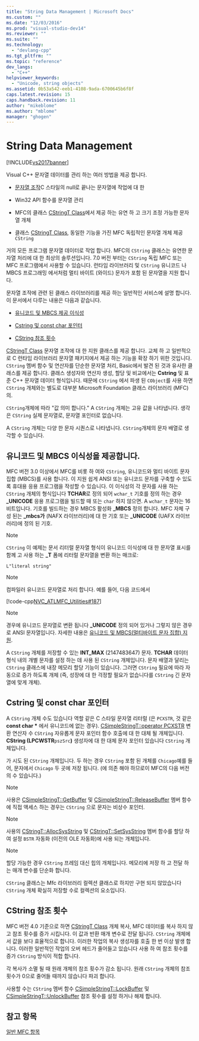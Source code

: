 ```yaml
---
title: "String Data Management | Microsoft Docs"
ms.custom: ""
ms.date: "12/03/2016"
ms.prod: "visual-studio-dev14"
ms.reviewer: ""
ms.suite: ""
ms.technology: 
  - "devlang-cpp"
ms.tgt_pltfrm: ""
ms.topic: "reference"
dev_langs: 
  - "C++"
helpviewer_keywords: 
  - "Unicode, string objects"
ms.assetid: 0b53a542-eeb1-4108-9ada-6700645b6f8f
caps.latest.revision: 15
caps.handback.revision: 11
author: "mikeblome"
ms.author: "mblome"
manager: "ghogen"
---
```

# String Data Management
[!INCLUDE[vs2017banner](../assembler/inline/includes/vs2017banner.md)]

Visual C\+\+ 문자열 데이터를 관리 하는 여러 방법을 제공 합니다.  
  
-   [문자열 조작](../c-runtime-library/string-manipulation-crt.md)C 스타일의 null로 끝나는 문자열에 작업에 대 한  
  
-   Win32 API 함수를 문자열 관리  
  
-   MFC의 클래스 [CStringT Class](../atl-mfc-shared/reference/cstringt-class.md)에서 제공 하는 유연 하 고 크기 조정 가능한 문자열 개체  
  
-   클래스 [CStringT Class](../atl-mfc-shared/reference/cstringt-class.md), 동일한 기능을 가진 MFC 독립적인 문자열 개체 제공`CString`  
  
 거의 모든 프로그램 문자열 데이터로 작업 합니다.  MFC의 `CString` 클래스는 유연한 문자열 처리에 대 한 최상의 솔루션입니다.  7.0 버전 부터는 `CString` 독립 MFC 또는 MFC 프로그램에서 사용할 수 있습니다.  런타임 라이브러리 및 `CString` 유니코드 나 MBCS 프로그래밍 에서처럼 멀티 바이트 \(와이드\) 문자가 포함 된 문자열을 지원 합니다.  
  
 문자열 조작에 관련 된 클래스 라이브러리를 제공 하는 일반적인 서비스에 설명 합니다.  이 문서에서 다루는 내용은 다음과 같습니다.  
  
-   [유니코드 및 MBCS 제공 이식성](#_core_unicode_and_mbcs_provide_portability)  
  
-   [Cstring 및 const char 포인터](#_core_cstrings_and_const_char_pointers)  
  
-   [CString 참조 횟수](#_core_cstring_reference_counting)  
  
 [CStringT Class](../atl-mfc-shared/reference/cstringt-class.md) 문자열 조작에 대 한 지원 클래스를 제공 합니다.  교체 하 고 일반적으로 C 런타임 라이브러리 문자열 패키지에서 제공 하는 기능을 확장 하기 위한 것입니다.  `CString` 멤버 함수 및 연산자를 단순한 문자열 처리, Basic에서 발견 된 것과 유사한 클래스를 제공 합니다.  클래스 생성자와 연산자 생성, 할당 및 비교에서는  **Cstring** 및 표준 C\+\+ 문자열 데이터 형식입니다.  때문에 `CString` 에서 파생 된 `CObject`를 사용 하면 `CString` 개체와는 별도로 대부분 Microsoft Foundation 클래스 라이브러리 \(MFC\)의.  
  
 `CString`개체에 따라 "값 의미 합니다." A `CString` 개체는 고유 값을 나타냅니다.  생각은 `CString` 실제 문자열로, 문자열 포인터로 없습니다.  
  
 A `CString` 개체는 다양 한 문자 시퀀스로 나타냅니다.  `CString`개체의 문자 배열로 생각할 수 있습니다.  
  
##  <a name="_core_unicode_and_mbcs_provide_portability"></a> 유니코드 및 MBCS 이식성을 제공합니다.  
 MFC 버전 3.0 이상에서 MFC를 비롯 하 여와 `CString`, 유니코드와 멀티 바이트 문자 집합 \(MBCS\)를 사용 합니다.  이 지원 쉽게 ANSI 또는 유니코드 문자를 구축할 수 있도록 휴대용 응용 프로그램을 작성할 수 있습니다.  이 이식성의 각 문자를 사용 하는 `CString` 개체의 형식입니다  **TCHAR**로 정의 되어 `wchar_t` 기호를 정의 하는 경우  **\_UNICODE** 응용 프로그램을 빌드할 때 또는 `char` 하지 않으면.  A `wchar_t` 문자는 16 비트입니다.  기호를 빌드하는 경우 MBCS 활성화  **\_MBCS** 정의 합니다.  MFC 자체 구성 된는  **\_mbcs가** \(NAFX 라이브러리\)에 대 한 기호 또는  **\_UNICODE** \(UAFX 라이브러리\)에 정의 된 기호.  
  
> [!NOTE]
>  `CString` 이 예제는 문서 리터럴 문자열 형식이 유니코드 이식성에 대 한 문자열 표시를 함께 고 사용 하는  **\_T** 폼에 리터럴 문자열을 변환 하는 매크로:  
  
 `L"literal string"`  
  
> [!NOTE]
>  컴파일러 유니코드 문자열로 처리 합니다.  예를 들어, 다음 코드에서  
  
 [!code-cpp[NVC_ATLMFC_Utilities#187](../atl-mfc-shared/codesnippet/CPP/string-data-management_1.cpp)]  
  
> [!NOTE]
>  경우에 유니코드 문자열로 변환 됩니다  **\_UNICODE** 정의 되어 있거나 그렇지 않은 경우로 ANSI 문자열입니다.  자세한 내용은 [유니코드 및 MBCS\(멀티바이트 문자 집합\) 지원](../atl-mfc-shared/unicode-and-multibyte-character-set-mbcs-support.md).  
  
 A `CString` 개체를 저장할 수 있는  **INT\_MAX** \(2147483647\) 문자.  **TCHAR** 데이터 형식 내의 개별 문자를 설정 하는 데 사용 된 `CString` 개체입니다.  문자 배열과 달리는 `CString` 클래스에 내장 메모리 할당 기능이 있습니다.  그러면 `CString` 필요에 따라 자동으로 증가 하도록 개체 \(즉, 성장에 대 한 걱정할 필요가 없습니다를 `CString` 긴 문자열에 맞게 개체\).  
  
##  <a name="_core_cstrings_and_const_char_pointers"></a> Cstring 및 const char 포인터  
 A `CString` 개체 수도 있습니다 역할 같은 C 스타일 문자열 리터럴 \(은 `PCXSTR`, 것 같은  **const char \*** 에서 유니코드에 없는 경우\).  [CSimpleStringT::operator PCXSTR](../Topic/CSimpleStringT::operator%20PCXSTR.md) 변환 연산자 수 `CString` 자유롭게 문자 포인터 함수 호출에 대 한 대체 될 개체입니다.  **CString \(LPCWSTR**`pszSrc`**\)** 생성자에 대 한 대체 문자 포인터 있습니다 `CString` 개체입니다.  
  
 가 시도 된 `CString` 개체입니다.  두 하는 경우 `CString` 포함 된 개체를 `Chicago`예를 들어, 문자에서 `Chicago` 두 곳에 저장 됩니다.  \(에 의존 해야 하므로이 MFC의 다음 버전의 수 있습니다.\)  
  
> [!NOTE]
>  사용은 [CSimpleStringT::GetBuffer](../Topic/CSimpleStringT::GetBuffer.md) 및 [CSimpleStringT::ReleaseBuffer](../Topic/CSimpleStringT::ReleaseBuffer.md) 멤버 함수에 직접 액세스 하는 경우는 `CString` 으로 문자는 비상수 포인터.  
  
> [!NOTE]
>  사용의 [CStringT::AllocSysString](../Topic/CStringT::AllocSysString.md) 및 [CStringT::SetSysString](../Topic/CStringT::SetSysString.md) 멤버 함수를 할당 하 여 설정 `BSTR` 자동화 \(이전의 OLE 자동화\)에 사용 되는 개체입니다.  
  
> [!NOTE]
>  할당 가능한 경우 `CString` 프레임 대신 힙의 개체입니다.  메모리에 저장 하 고 전달 하는 매개 변수를 단순화 합니다.  
  
 `CString` 클래스는 Mfc 라이브러리 컬렉션 클래스로 하지만 구현 되지 않았습니다 `CString` 개체 확실히 저장할 수로 컬렉션의 요소입니다.  
  
##  <a name="_core_cstring_reference_counting"></a> CString 참조 횟수  
 MFC 버전 4.0 기준으로 하면 [CStringT Class](../atl-mfc-shared/reference/cstringt-class.md) 개체 복사, MFC 데이터를 복사 하지 않고 참조 횟수를 증가 시킵니다.  이 값과 반환 매개 변수로 전달 됩니다. `CString` 개체에서 값을 보다 효율적으로 합니다.  이러한 작업의 복사 생성자를 호출 한 번 이상 발생 합니다.  이러한 일반적인 작업의 오버 헤드가 줄어들고 있습니다 사용 하 여 참조 횟수를 증가 `CString` 방식이 적합 합니다.  
  
 각 복사가 소멸 될 때 원래 개체의 참조 횟수가 감소 됩니다.  원래 `CString` 개체의 참조 횟수가 0으로 줄어들 때까지 않습니다 파괴 합니다.  
  
 사용할 수는 `CString` 멤버 함수 [CSimpleStringT::LockBuffer](../Topic/CSimpleStringT::LockBuffer.md) 및 [CSimpleStringT::UnlockBuffer](../Topic/CSimpleStringT::UnlockBuffer.md) 참조 횟수를 설정 하거나 해제 합니다.  
  
## 참고 항목  
 [일반 MFC 항목](../mfc/general-mfc-topics.md)